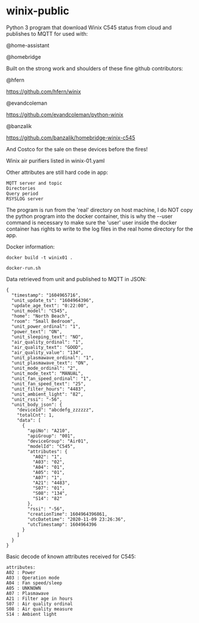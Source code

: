 # winix-public
Python 3 program that download Winix C545 status from cloud and publishes to MQTT for used with:

@home-assistant

@homebridge

Built on the strong work and shoulders of these fine github contributors:

@hfern

https://github.com/hfern/winix

@evandcoleman

https://github.com/evandcoleman/python-winix

@banzalik

https://github.com/banzalik/homebridge-winix-c545

And Costco for the sale on these devices before the fires!

Winix air purifiers listed in winix-01.yaml

Other attributes are still hard code in app:
```
MQTT server and topic
Directories
Query period
RSYSLOG server
```

The program is run from the 'real' directory on host machine, I do NOT copy the python program into the docker container, this is why the --user command is necessary to make sure the 'user' user inside the docker container has rights to write to the log files in the real home directory for the app.

Docker information:
```
docker build -t winix01 .

docker-run.sh
```
Data retrieved from unit and published to MQTT in JSON:
```
{
  "timestamp": "1604965716",
  "unit_update_ts": "1604964396",
  "update_age_text": "0:22:00",
  "unit_model": "C545",
  "home": "North Beach",
  "room": "Small Bedroom",
  "unit_power_ordinal": "1",
  "power_text": "ON",
  "unit_sleeping_text": "NO",
  "air_quality_ordinal": "1",
  "air_quality_text": "GOOD",
  "air_quality_value": "134",
  "unit_plasmawave_ordinal": "1",
  "unit_plasmawave_text": "ON",
  "unit_mode_ordinal": "2",
  "unit_mode_text": "MANUAL",
  "unit_fan_speed_ordinal": "1",
  "unit_fan_speed_text": "25",
  "unit_filter_hours": "4483",
  "unit_ambient_light": "82",
  "unit_rssi": "-56",
  "unit_body_json": {
    "deviceId": "abcdefg_zzzzzz",
    "totalCnt": 1,
    "data": [
      {
        "apiNo": "A210",
        "apiGroup": "001",
        "deviceGroup": "Air01",
        "modelId": "C545",
        "attributes": {
          "A02": "1",
          "A03": "02",
          "A04": "01",
          "A05": "01",
          "A07": "1",
          "A21": "4483",
          "S07": "01",
          "S08": "134",
          "S14": "82"
        },
        "rssi": "-56",
        "creationTime": 1604964396861,
        "utcDatetime": "2020-11-09 23:26:36",
        "utcTimestamp": 1604964396
      }
    ]
  }
}
```
Basic decode of known attributes received for C545:
```
attributes:
A02 : Power
A03 : Operation mode
A04 : Fan speed/sleep
A05 : UNKNOWN
A07 : Plasmawave
A21 : Filter age in hours
S07 : Air quality ordinal
S08 : Air quality measure
S14 : Ambient light
```
